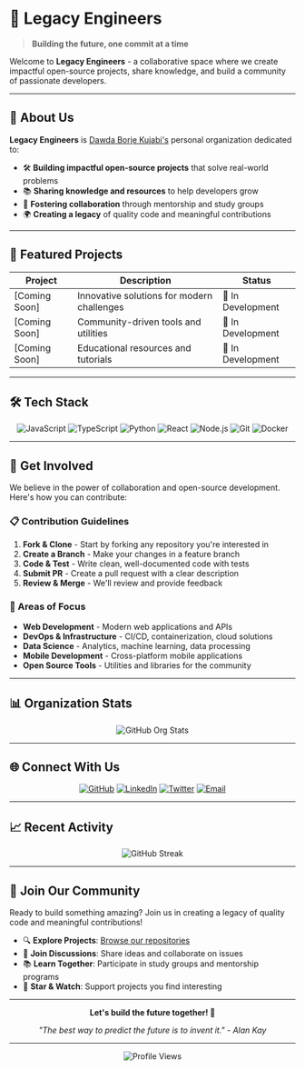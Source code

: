 # 🚀 Legacy Engineers

> **Building the future, one commit at a time**

Welcome to **Legacy Engineers** - a collaborative space where we create impactful open-source projects, share knowledge, and build a community of passionate developers.

---

## 🌟 About Us

**Legacy Engineers** is [Dawda Borje Kujabi's](https://github.com/Dawdaborje) personal organization dedicated to:

- 🛠️ **Building impactful open-source projects** that solve real-world problems
- 📚 **Sharing knowledge and resources** to help developers grow
- 🤝 **Fostering collaboration** through mentorship and study groups
- 🌍 **Creating a legacy** of quality code and meaningful contributions

---

## 🎯 Featured Projects

<div align="center">

| Project       | Description                                | Status            |
| ------------- | ------------------------------------------ | ----------------- |
| [Coming Soon] | Innovative solutions for modern challenges | 🚧 In Development |
| [Coming Soon] | Community-driven tools and utilities       | 🚧 In Development |
| [Coming Soon] | Educational resources and tutorials        | 🚧 In Development |

</div>

---

## 🛠️ Tech Stack

<div align="center">

![JavaScript](https://img.shields.io/badge/-JavaScript-F7DF1E?style=flat-square&logo=javascript&logoColor=black)
![TypeScript](https://img.shields.io/badge/-TypeScript-3178C6?style=flat-square&logo=typescript&logoColor=white)
![Python](https://img.shields.io/badge/-Python-3776AB?style=flat-square&logo=python&logoColor=white)
![React](https://img.shields.io/badge/-React-61DAFB?style=flat-square&logo=react&logoColor=black)
![Node.js](https://img.shields.io/badge/-Node.js-339933?style=flat-square&logo=node.js&logoColor=white)
![Git](https://img.shields.io/badge/-Git-F05032?style=flat-square&logo=git&logoColor=white)
![Docker](https://img.shields.io/badge/-Docker-2496ED?style=flat-square&logo=docker&logoColor=white)

</div>

---

## 🤝 Get Involved

We believe in the power of collaboration and open-source development. Here's how you can contribute:

### 📋 Contribution Guidelines

1. **Fork & Clone** - Start by forking any repository you're interested in
2. **Create a Branch** - Make your changes in a feature branch
3. **Code & Test** - Write clean, well-documented code with tests
4. **Submit PR** - Create a pull request with a clear description
5. **Review & Merge** - We'll review and provide feedback

### 🎯 Areas of Focus

- **Web Development** - Modern web applications and APIs
- **DevOps & Infrastructure** - CI/CD, containerization, cloud solutions
- **Data Science** - Analytics, machine learning, data processing
- **Mobile Development** - Cross-platform mobile applications
- **Open Source Tools** - Utilities and libraries for the community

---

## 📊 Organization Stats

<div align="center">

![GitHub Org Stats](https://github-readme-stats.vercel.app/api?username=Legacy-Engineers&show_icons=true&theme=radical&hide_border=true)

</div>

---

## 🌐 Connect With Us

<div align="center">

[![GitHub](https://img.shields.io/badge/-GitHub-181717?style=flat-square&logo=github)](https://github.com/Legacy-Engineers)
[![LinkedIn](https://img.shields.io/badge/-LinkedIn-0077B5?style=flat-square&logo=linkedin)](https://linkedin.com/in/dawdaborje)
[![Twitter](https://img.shields.io/badge/-Twitter-1DA1F2?style=flat-square&logo=twitter)](https://twitter.com/dawdaborje)
[![Email](https://img.shields.io/badge/-Email-D14836?style=flat-square&logo=gmail)](mailto:contact@legacyengineers.dev)

</div>

---

## 📈 Recent Activity

<div align="center">

![GitHub Streak](https://github-readme-streak-stats.herokuapp.com/?user=Legacy-Engineers&theme=radical&hide_border=true)

</div>

---

## 🎉 Join Our Community

Ready to build something amazing? Join us in creating a legacy of quality code and meaningful contributions!

- 🔍 **Explore Projects**: [Browse our repositories](https://github.com/orgs/Legacy-Engineers/repositories)
- 💬 **Join Discussions**: Share ideas and collaborate on issues
- 📚 **Learn Together**: Participate in study groups and mentorship programs
- 🌟 **Star & Watch**: Support projects you find interesting

---

<div align="center">

**Let's build the future together! 🚀**

_"The best way to predict the future is to invent it." - Alan Kay_

</div>

---

<div align="center">

![Profile Views](https://komarev.com/ghpvc/?username=Legacy-Engineers&color=brightgreen&style=flat-square)

</div>
